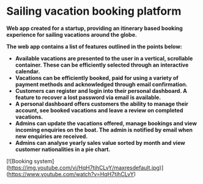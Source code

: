 # Sailing vacation booking platform
**Web app created for a startup, providing an itinerary based booking experience for sailing vacations around the globe.**

**The web app contains a list of features outlined in the points below:**

- **Available vacations are presented to the user in a vertical, scrollable container. These can be efficiently selected through an interactive calendar.**
- **Vacations can be efficiently booked, paid for using a variety of payment methods and acknowledged through email confirmation.**
- **Customers can register and login into their personal dashboard. A feature to recover a lost password via email is available.**
- **A personal dashboard offers customers the ability to manage their account, see booked vacations and leave a review on completed vacations.**
- **Admins can update the vacations offered, manage bookings and view incoming enquiries on the boat. The admin is notified by email when new enquiries are received.**
- **Admins can analyse yearly sales value sorted by month and view customer nationalities in a pie chart.**

[![Booking system]
(https://img.youtube.com/vi/HqH7tjhCLvY/maxresdefault.jpg)]
(https://www.youtube.com/watch?v=HqH7tjhCLvY)
